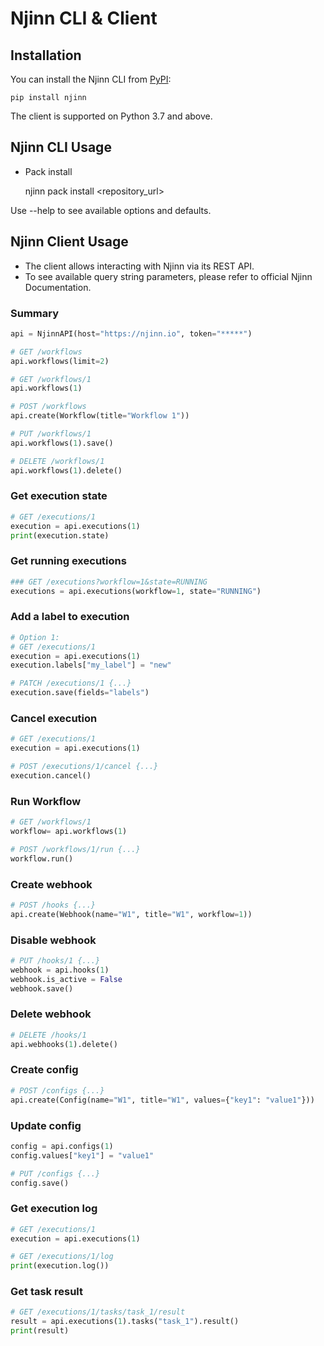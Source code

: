 # Njinn CLI & Client

## Installation

You can install the Njinn CLI from [PyPI](https://pypi.org/project/njinn/):

    pip install njinn

The client is supported on Python 3.7 and above.

## Njinn CLI Usage

- Pack install

  njinn pack install <repository_url>

Use --help to see available options and defaults.

## Njinn Client Usage

- The client allows interacting with Njinn via its REST API.
- To see available query string parameters, please refer to official Njinn Documentation.

### Summary

```python
api = NjinnAPI(host="https://njinn.io", token="*****")

# GET /workflows
api.workflows(limit=2)

# GET /workflows/1
api.workflows(1)

# POST /workflows
api.create(Workflow(title="Workflow 1"))

# PUT /workflows/1
api.workflows(1).save()

# DELETE /workflows/1
api.workflows(1).delete()
```

### Get execution state

```python
# GET /executions/1
execution = api.executions(1)
print(execution.state)
```

### Get running executions

```python
### GET /executions?workflow=1&state=RUNNING
executions = api.executions(workflow=1, state="RUNNING")
```

### Add a label to execution

```python
# Option 1:
# GET /executions/1
execution = api.executions(1)
execution.labels["my_label"] = "new"

# PATCH /executions/1 {...}
execution.save(fields="labels")

```

### Cancel execution

```python
# GET /executions/1
execution = api.executions(1)

# POST /executions/1/cancel {...}
execution.cancel()
```

### Run Workflow

```python
# GET /workflows/1
workflow= api.workflows(1)

# POST /workflows/1/run {...}
workflow.run()
```

### Create webhook

```python
# POST /hooks {...}
api.create(Webhook(name="W1", title="W1", workflow=1))
```

### Disable webhook

```python
# PUT /hooks/1 {...}
webhook = api.hooks(1)
webhook.is_active = False
webhook.save()
```

### Delete webhook

```python
# DELETE /hooks/1
api.webhooks(1).delete()
```

### Create config

```python
# POST /configs {...}
api.create(Config(name="W1", title="W1", values={"key1": "value1"}))
```

### Update config

```python
config = api.configs(1)
config.values["key1"] = "value1"

# PUT /configs {...}
config.save()
```

### Get execution log

```python
# GET /executions/1
execution = api.executions(1)

# GET /executions/1/log
print(execution.log())
```

### Get task result

```python
# GET /executions/1/tasks/task_1/result
result = api.executions(1).tasks("task_1").result()
print(result)
```

